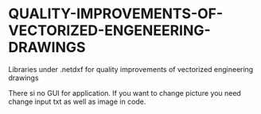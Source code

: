 # QUALITY-IMPROVEMENTS-OF-VECTORIZED-ENGENEERING-DRAWINGS
Libraries under .netdxf for quality improvements of vectorized engineering drawings

There si no GUI for application.
If you want to change picture you need change input txt as well as image in code. 
